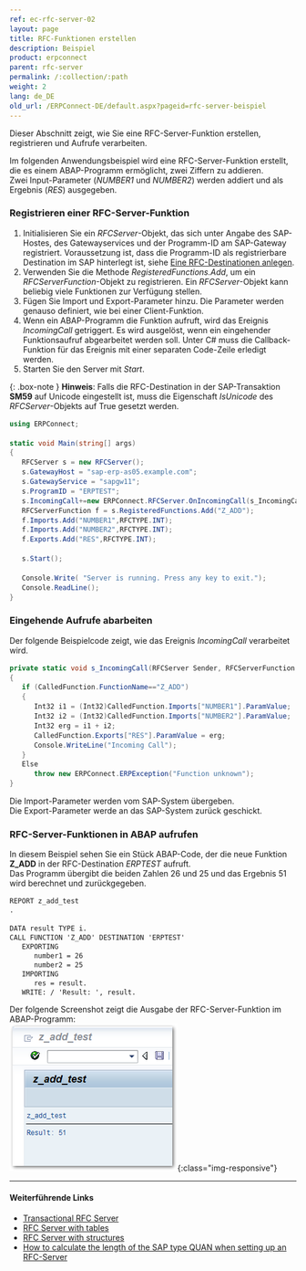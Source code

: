 ```yaml
---
ref: ec-rfc-server-02
layout: page
title: RFC-Funktionen erstellen
description: Beispiel
product: erpconnect
parent: rfc-server
permalink: /:collection/:path
weight: 2
lang: de_DE
old_url: /ERPConnect-DE/default.aspx?pageid=rfc-server-beispiel
---
```

Dieser Abschnitt zeigt, wie Sie eine RFC-Server-Funktion erstellen, registrieren und Aufrufe verarbeiten.

Im folgenden Anwendungsbeispiel wird eine RFC-Server-Funktion erstellt, die es einem ABAP-Programm ermöglicht, zwei Ziffern zu addieren.<br>
Zwei Input-Parameter (*NUMBER1* und *NUMBER2*) werden addiert und als Ergebnis (*RES*) ausgegeben.

### Registrieren einer RFC-Server-Funktion

1. Initialisieren Sie ein *RFCServer*-Objekt, das sich unter Angabe des SAP-Hostes, des Gatewayservices und der Programm-ID am SAP-Gateway registriert. 
Voraussetzung ist, dass die Programm-ID als registrierbare Destination im SAP hinterlegt ist, siehe [Eine RFC-Destinationen anlegen](./rfc-destinationen-pflegen).
2. Verwenden Sie die Methode *RegisteredFunctions.Add*, um ein *RFCServerFunction*-Objekt zu registrieren.
Ein *RFCServer*-Objekt kann beliebig viele Funktionen zur Verfügung stellen.
3. Fügen Sie Import und Export-Parameter hinzu. Die Parameter werden genauso definiert, wie bei einer Client-Funktion.
4. Wenn ein ABAP-Programm die Funktion aufruft, wird das Ereignis *IncomingCall* getriggert. 
Es wird ausgelöst, 
wenn ein eingehender Funktionsaufruf abgearbeitet werden soll. 
Unter C# muss die Callback-Funktion für das Ereignis mit einer separaten Code-Zeile erledigt werden. 
5. Starten Sie den Server mit *Start*.

{: .box-note }
**Hinweis**: Falls die RFC-Destination in der SAP-Transaktion **SM59** auf Unicode eingestellt ist, muss die Eigenschaft *IsUnicode* des *RFCServer*-Objekts auf True gesetzt werden. 

```csharp
using ERPConnect; 
  
static void Main(string[] args) 
{ 
   RFCServer s = new RFCServer();
   s.GatewayHost = "sap-erp-as05.example.com"; 
   s.GatewayService = "sapgw11"; 
   s.ProgramID = "ERPTEST"; 
   s.IncomingCall+=new ERPConnect.RFCServer.OnIncomingCall(s_IncomingCall); 
   RFCServerFunction f = s.RegisteredFunctions.Add("Z_ADD"); 
   f.Imports.Add("NUMBER1",RFCTYPE.INT); 
   f.Imports.Add("NUMBER2",RFCTYPE.INT); 
   f.Exports.Add("RES",RFCTYPE.INT); 
  
   s.Start(); 
  
   Console.Write( "Server is running. Press any key to exit."); 
   Console.ReadLine(); 
}
```
<!---
<details>
<summary>[VB]</summary>
{% highlight visualbasic %}
Imports ERPConnect 
  
Module Module1 
   Dim WithEvents s As New RFCServer 
  
   Sub Main() 
      ' define server object 
      s.GatewayHost = "hamlet" 
      s.GatewayService = "sapgw11" 
      s.ProgramID = "ERPTEST" 
  
      ' deifne regsitered function 
      Dim f As RFCServerFunction f = s.RegisteredFunctions.Add("Z_ADD") 
      f.Imports.Add("NUMBER1", RFCTYPE.INT) 
      f.Imports.Add("NUMBER2", RFCTYPE.INT) 
      f.Exports.Add("RES", RFCTYPE.INT) 
        
      ' start server s.Start() 
  
      Console.Write( _ "Server is started. Please press any key to stop.") 
      Console.ReadLine() 
   End Sub
{% endhighlight %}
</details>
  -->
  
### Eingehende Aufrufe abarbeiten

Der folgende Beispielcode zeigt, wie das Ereignis *IncomingCall* verarbeitet wird.

```csharp
private static void s_IncomingCall(RFCServer Sender, RFCServerFunction CalledFunction) 
{ 
   if (CalledFunction.FunctionName=="Z_ADD") 
   { 
      Int32 i1 = (Int32)CalledFunction.Imports["NUMBER1"].ParamValue; 
      Int32 i2 = (Int32)CalledFunction.Imports["NUMBER2"].ParamValue; 
      Int32 erg = i1 + i2; 
      CalledFunction.Exports["RES"].ParamValue = erg; 
      Console.WriteLine("Incoming Call"); 
   } 
   Else 
      throw new ERPConnect.ERPException("Function unknown"); 
}
```
<!---
<details>
<summary>[VB]</summary>
{% highlight visualbasic %}
Private Sub s_IncomingCall( ByVal Sender As _
   ERPConnect.RFCServer, _ 
   ByVal CalledFunction As ERPConnect.RFCServerFunction) _ 
   Handles s.IncomingCall 
  
      Dim i1 As Int32 
      i1 = CalledFunction.Imports("NUMBER1").ParamValue 
      Dim i2 As Int32 
      i2 = CalledFunction.Imports("NUMBER2").ParamValue 
      Dim res As Int32 
      res = i1 + i2 
      CalledFunction.Exports("RES").ParamValue = res 
      Console.WriteLine("Incoming Call") 
End Sub
{% endhighlight %}
</details>
  -->
Die Import-Parameter werden vom SAP-System übergeben. <br>
Die Export-Parameter werde an das SAP-System zurück geschickt.

### RFC-Server-Funktionen in ABAP aufrufen

In diesem Beispiel sehen Sie ein Stück ABAP-Code, der die neue Funktion **Z_ADD** in der RFC-Destination *ERPTEST* aufruft.<br>
Das Programm übergibt die beiden Zahlen 26 und 25 und das Ergebnis 51 wird berechnet und zurückgegeben.

```abap
REPORT z_add_test 
. 
  
DATA result TYPE i.
CALL FUNCTION 'Z_ADD' DESTINATION 'ERPTEST' 
   EXPORTING 
      number1 = 26 
      number2 = 25 
   IMPORTING 
      res = result. 
   WRITE: / 'Result: ', result.  
```

Der folgende Screenshot zeigt die Ausgabe der RFC-Server-Funktion im ABAP-Programm:<br>
![RFCServer-Console](/img/content/RFCServer-Console.png){:class="img-responsive"}


*****
#### Weiterführende Links
- [Transactional RFC Server](https://kb.theobald-software.com/erpconnect-samples/transactional-rfc-server)
- [RFC Server with tables](https://kb.theobald-software.com/erpconnect-samples/rfc-server-with-tables)
- [RFC Server with structures](https://kb.theobald-software.com/erpconnect-samples/rfc-server-with-structures)
- [How to calculate the length of the SAP type QUAN when setting up an RFC-Server](https://kb.theobald-software.com/erpconnect-samples/how-to-calculate-the-length-of-the-sap-type-quan--when-setting-up-an-rfc-server)

